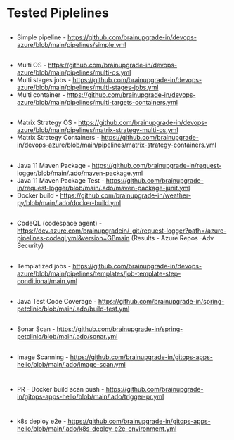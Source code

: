# Tested Piplelines
##
- Simple pipeline - https://github.com/brainupgrade-in/devops-azure/blob/main/pipelines/simple.yml
##
- Multi OS - https://github.com/brainupgrade-in/devops-azure/blob/main/pipelines/multi-os.yml
- Multi stages jobs - https://github.com/brainupgrade-in/devops-azure/blob/main/pipelines/multi-stages-jobs.yml
- Multi container - https://github.com/brainupgrade-in/devops-azure/blob/main/pipelines/multi-targets-containers.yml
##
- Matrix Strategy OS - https://github.com/brainupgrade-in/devops-azure/blob/main/pipelines/matrix-strategy-multi-os.yml
- Matrix Strategy Containers - https://github.com/brainupgrade-in/devops-azure/blob/main/pipelines/matrix-strategy-containers.yml
##
- Java 11 Maven Package - https://github.com/brainupgrade-in/request-logger/blob/main/.ado/maven-package.yml
- Java 11 Maven Package Test - https://github.com/brainupgrade-in/request-logger/blob/main/.ado/maven-package-junit.yml
- Docker build - https://github.com/brainupgrade-in/weather-py/blob/main/.ado/docker-build.yml

## 
- CodeQL (codespace agent) - https://dev.azure.com/brainupgradein/_git/request-logger?path=/azure-pipelines-codeql.yml&version=GBmain  (Results - Azure Repos -Adv Security)

##
- Templatized jobs - https://github.com/brainupgrade-in/devops-azure/blob/main/pipelines/templates/job-template-step-conditional/main.yml
##
- Java Test Code Coverage - https://github.com/brainupgrade-in/spring-petclinic/blob/main/.ado/build-test.yml
##
- Sonar Scan - https://github.com/brainupgrade-in/spring-petclinic/blob/main/.ado/sonar.yml
## 
- Image Scanning - https://github.com/brainupgrade-in/gitops-apps-hello/blob/main/.ado/image-scan.yml

# 
- PR - Docker build scan push - https://github.com/brainupgrade-in/gitops-apps-hello/blob/main/.ado/trigger-pr.yml

# 
- k8s deploy e2e - https://github.com/brainupgrade-in/gitops-apps-hello/blob/main/.ado/k8s-deploy-e2e-environment.yml